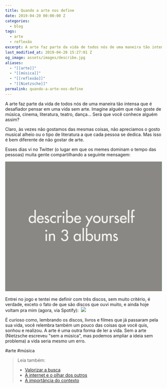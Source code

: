 ```yaml
---
title: Quando a arte nos define
date: 2019-04-20 00:00:00 Z
categories:
  - blog
tags:
  - arte
  - reflexão
excerpt: A arte faz parte da vida de todos nós de uma maneira tão intensa que é desafiador pensar em uma vida sem arte.
last_modified_at: 2019-04-20 15:27:01 Z
og_image: assets/images/describe.jpg
aliases:
  - "[[arte]]"
  - "[[música]]"
  - "[[reflexão]]"
  - "[[Nietzsche]]"
permalink: quando-a-arte-nos-define
---
```

A arte faz parte da vida de todos nós de uma maneira tão intensa que é desafiador pensar em uma vida sem arte. Imagine alguém que não goste de música, cinema, literatura, teatro, dança... Será que você conhece alguém assim?

Claro, às vezes não gostamos das mesmas coisas, não apreciamos o gosto musical alheio ou o tipo de literatura a que cada pessoa se dedica. Mas isso é bem diferente de não gostar de arte.

Esses dias vi no Twitter (o lugar em que os memes dominam o tempo das pessoas) muita gente compartilhando a seguinte mensagem:

<img src="/assets/img/Pasted image 20250305224044.png">

Entrei no jogo e tentei me definir com três discos, sem muito critério, é verdade, exceto o fato de que são discos que ouvi muito, e ainda hoje voltam pra mim (agora, via Spotify):
![]()
![](https://x.com/mrtollens/status/1119402519103459328?s=19)

É curioso como, lembrando os discos, livros e filmes que já passaram pela sua vida, você relembra também um pouco das coisas que você quis, sonhou e realizou. A arte é uma outra forma de ler a vida. Sem a arte (Nietzsche escreveu "sem a música", mas podemos ampliar a ideia sem problema) a vida seria mesmo um erro.

#arte #música 



> Leia também:
> - <a href="/valorizar-a-busca">Valorizar a busca</a>
> - <a href="/a-internet-e-o-olhar-dos-outros">A internet e o olhar dos outros</a>
> - <a href="/a-importancia-do-contexto">A importância do contexto</a>

